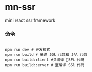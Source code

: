# mn-ssr
mini react ssr framework

### 命令
```shell

npm run dev # 开发模式
npm run build # 编译 SSR 代码和 SPA 代码
npm run build:client #只编译 SPA 代码
npm run build:server # 至编译 SSR 代码

```